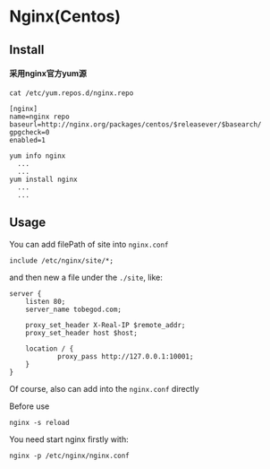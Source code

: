 
# Nginx(Centos)

## Install

#### 采用nginx官方yum源

```
cat /etc/yum.repos.d/nginx.repo

[nginx]
name=nginx repo
baseurl=http://nginx.org/packages/centos/$releasever/$basearch/
gpgcheck=0
enabled=1
```

```
yum info nginx
  ...
  ...
yum install nginx
  ...
  ...
```

## Usage

You can add filePath of site into `nginx.conf`

```
include /etc/nginx/site/*;
```

and then new a file under the `./site`, like:

```
server {
    listen 80;
    server_name tobegod.com;

    proxy_set_header X-Real-IP $remote_addr;
    proxy_set_header host $host;

    location / {
            proxy_pass http://127.0.0.1:10001;
    }
}
```

Of course, also can add into the `nginx.conf` directly

Before use

```
nginx -s reload
```

You need start nginx firstly with:

```
nginx -p /etc/nginx/nginx.conf
```
